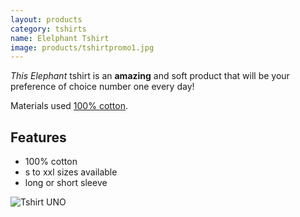 ```yaml
---
layout: products
category: tshirts
name: Elelphant Tshirt
image: products/tshirtpromo1.jpg
---
```


*This Elephant* tshirt is an **amazing** and soft product that will be your preference of choice number one every day!

Materials used [100% cotton](http://en.wikipedia.org/wiki/Cotton).

## Features

- 100% cotton
- s to xxl sizes available
- long or short sleeve

![Tshirt UNO](http://card0127.github.io/ecommerce-website/images/products/tshirtpromo1.jpg)